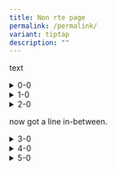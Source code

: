 ```yaml
---
title: Non rte page
permalink: /permalink/
variant: tiptap
description: ""
---
```

<p>text</p><details><summary>0-0</summary><div data-type="detailsContent"><p>0-1</p></div></details><details><summary>1-0</summary><div data-type="detailsContent"><p>1-1</p></div></details><details><summary>2-0</summary><div data-type="detailsContent"><p>2-1</p><p></p></div></details><p>now got a line in-between.</p><details><summary>3-0</summary><div data-type="detailsContent"><p>3-1</p></div></details><details><summary>4-0</summary><div data-type="detailsContent"><p>4-1</p></div></details><details><summary>5-0</summary><div data-type="detailsContent"><p>5-1</p></div></details>